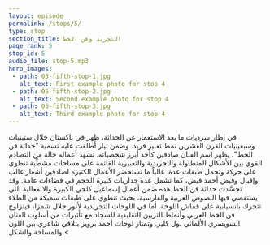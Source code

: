 ```yaml
---
layout: episode
permalink: /stops/5/
type: stop
section_title: التجريد وفن الخط
page_rank: 5
stop_id: 5
audio_file: stop-5.mp3
hero_images:
 - path: 05-fifth-stop-1.jpg
   alt_text: First example photo for stop 4
 - path: 05-fifth-stop-2.jpg
   alt_text: Second example photo for stop 4
 - path: 05-fifth-stop-3.jpg
   alt_text: Third example photo for stop 4
---
```

في إطار سرديات ما بعد الاستعمار عن الحداثة، ظهر في باكستان خلال ستينيات وسبعينيات القرن العشرين نمط تعبير فريد. وضمن تيار أُطلقت عليه تسمية "حداثة فن الخط"، يظهر اسم الفنان صادقين كأحد أبرز شخصياته. تشهد أعماله حالة من التصادم القوي بين الأشكال المتطاولة والتجريدية والتعبيرية القاتمة على مساحات مشطَّبة تنطوي على حركة وتحمل طبقات عدة. غالباً ما تستحضر الأعمال الكثيرة لصادقين أشعار غالب وإقبال وفيض أحمد فيض، كما تشمل عدة جداريات كبيرة الحجم في فضاءات عامة. وقد تجسَّدت حداثة فن الخط هذه ضمن أعمال إسماعيل كلجي الكبيرة والانفعالية التي يستقصي فيها النصوص العربية والفارسية، بحيث تنطوي على طبقات سميكة من الطلاء تتحرك بانسيابية على قماش اللوحة. أما في اللوحات التجريدية لأنور جلال شمزا، فيتزاوج فن الخط العربي وأنماط التزيين التقليدية للسجاد مع تأثيرات من أسلوب الفنان السويسري الألماني بول كلير. وتمتاز لوحات أحمد برويز بتلاقي شاعري بين اللون والمساحة والشكل.<
